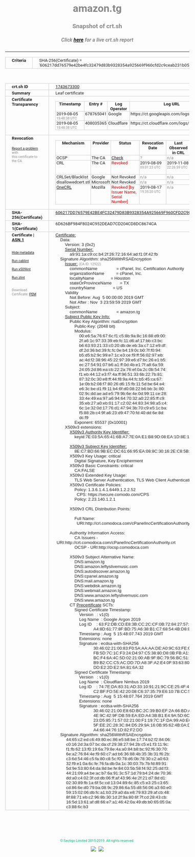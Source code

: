 # amazon.tg
### Snapshot of crt.sh
##### Click [here](https://crt.sh/?q=606217DD76579E42BE4FC32479D83B9328354A925669F960CFD2C9CEAB231B05) for a live crt.sh report

---
<!DOCTYPE HTML PUBLIC "-//W3C//DTD HTML 4.0 Transitional//EN">
<HTML>
<HEAD>
  <META http-equiv="Content-Type" content="text/html; charset=UTF-8">
  <TITLE>crt.sh | 606217dd76579e42be4fc32479d83b9328354a925669f960cfd2c9ceab231b05</TITLE>
  <META name="description" content="Free CT Log Certificate Search Tool from Sectigo (formerly Comodo CA)">
  <META name="keywords" content="crt.sh, CT, Certificate Transparency, Certificate Search, SSL Certificate, Sectigo, Comodo CA">
  <LINK href="//fonts.googleapis.com/css?family=Roboto+Mono|Roboto:400,400i,700,700i" rel="stylesheet">
  <STYLE type="text/css">
    a {
      white-space: nowrap;
    }
    body {
      color: #888888;
      font: 12pt Roboto, sans-serif;
      padding-top: 10px;
      text-align: center
    }
    form {
      margin: 0px
    }
    span {
      border-radius: 10px
    }
    span.heading {
      color: #888888;
      font: 12pt Roboto, sans-serif
    }
    span.title {
      background-color: #00B373;
      color: #FFFFFF;
      font: bold 18pt Roboto, sans-serif;
      padding: 0px 5px
    }
    span.text {
      color: #888888;
      font: 10pt Roboto, sans-serif
    }
    span.whiteongrey {
      background-color: #D9D9D6;
      color: #FFFFFF;
      font: bold 18pt Roboto, sans-serif;
      padding: 0px 5px
    }
    table {
      border-collapse: collapse;
      color: #222222;
      font: 10pt Roboto, sans-serif;
      margin-left: auto;
      margin-right: auto
    }
    table.options {
      border: none;
      margin-left: 10px
    }
    td, th {
      border: 1px solid #CCCCCC;
      padding: 0px 2px;
      text-align: left;
      vertical-align: top
    }
    td.outer, th.outer {
      border: 1px solid #CCCCCC;
      padding: 2px 20px;
      text-align: left
    }
    th.heading {
      color: #888888;
      font: bold italic 12pt Roboto, sans-serif;
      padding: 20px 0px 0px;
      text-align: center
    }
    th.options, td.options {
      border: none;
      vertical-align: middle
    }
    td.text {
      font: 10pt "Roboto Mono", sans-serif;
      padding: 2px 20px
    }
    td.heading {
      border: none;
      color: #888888;
      font: 12pt Roboto, sans-serif;
      padding-top: 20px;
      text-align: center
    }
    table.lint td, th {
      text-align: center
    }
    .button {
      background-color: #00B373;
      border-radius: 10px;
      color: #FFFFFF;
      font: bold 13pt Roboto, sans-serif
    }
    .copyright {
      font: 8pt Roboto, sans-serif;
      color: #00B373
    }
    .input {
      border: 1px solid #888888;
      font-weight: bold;
      text-align: center
    }
    .small {
      font: 8pt Roboto, sans-serif;
      color: #888888
    }
    .error {
      background-color: #FFDFDF;
      color: #CC0000;
      font-weight: bold
    }
    .fatal {
      background-color: #0000AA;
      color: #FFFFFF;
      font-weight: bold
    }
    .notice {
      background-color: #FFFFDF;
      color: #606000
    }
    .warning {
      background-color: #FFEFDF;
      color: #DF6000
    }
  </STYLE>
</HEAD>
<BODY>

<TABLE>
  <TR>
    <TH class="outer">Criteria</TH>
    <TD class="outer">SHA-256(Certificate) = '606217dd76579e42be4fc32479d83b9328354a925669f960cfd2c9ceab231b05'</TD>
  </TR>
</TABLE>
<BR>
<TABLE>
  <TR>
    <TH class="outer">crt.sh ID</TH>
    <TD class="outer"><A href="?id=1743673300">1743673300</A></TD>
  </TR>
  <TR>
    <TH class="outer">Summary</TH>
    <TD class="outer">Leaf certificate</TD>
  </TR>
  <TR>
    <TH class="outer">Certificate<BR>Transparency</TH>
    <TD class="outer">
<TABLE class="options" style="margin-left:0px">
  <TR>
    <TH>Timestamp</TH>
    <TH>Entry #</TH>
    <TH>Log Operator</TH>
    <TH>Log URL</TH>
  </TR>
  <TR>
    <TD>2019-08-05&nbsp; <FONT class="small">15:48:38 UTC</FONT></TD>
    <TD>678765041</TD>
    <TD>Google</TD>
    <TD>https://ct.googleapis.com/logs/argon2019</TD>
  </TR>
  <TR>
    <TD>2019-08-05&nbsp; <FONT class="small">15:48:38 UTC</FONT></TD>
    <TD>408035365</TD>
    <TD>Cloudflare</TD>
    <TD>https://ct.cloudflare.com/logs/nimbus2019</TD>
  </TR>
</TABLE>
    </TD>
  </TR>
  <TR>
    <TH class="outer">Revocation<BR><BR>
      <DIV class="small" style="padding-top:3px"><A href="?id=1743673300&opt=problemreporting">Report a problem</A> with<BR>this certificate to the CA</DIV></TH>
    <TD class="outer">
      <TABLE class="options" style="margin-left:0px">
        <TR>
          <TH>Mechanism</TH>
          <TH>Provider</TH>
          <TH>Status</TH>
          <TH>Revocation Date</TH>
          <TH>Last Observed in CRL</TH>
          <TH>Last Checked <SPAN style="color:#CC0000;vertical-align:middle;font-size:70%;font-weight:normal">(Error)</SPAN></TH>
        </TR>
        <TR>
          <TD>OCSP</TD>
          <TD>The CA</TD>
          <TD><A href="?id=1743673300&opt=ocsp">Check</A></TD>
          <TD><SPAN style="color:#888888">?</SPAN></TD>
          <TD><SPAN style="color:#888888">n/a</SPAN></TD>
          <TD><SPAN style="color:#888888">?</SPAN></TD>
        </TR>
        <TR>
          <TD>CRL</TD>
          <TD>The CA</TD>
          <TD><SPAN style="color:#CC0000">Revoked</SPAN></TD><TD>2019-08-09&nbsp; <FONT class="small">03:01:23 UTC</FONT></TD><TD>2019-11-08&nbsp; <FONT class="small">22:26:59 UTC</FONT></TD><TD>2019-12-04&nbsp; <FONT class="small">19:11:39 UTC</FONT></TD>
        </TR>
        <TR>
          <TD>CRLSet/Blacklist</TD>
          <TD>Google</TD>
          <TD>Not Revoked</TD>
          <TD><SPAN style="color:#888888">n/a</SPAN></TD>
          <TD><SPAN style="color:#888888">n/a</SPAN></TD>
          <TD><SPAN style="color:#888888">n/a</SPAN></TD>
        </TR>
        <TR>
          <TD>disallowedcert.stl</TD>
          <TD>Microsoft</TD>
          <TD>Not Revoked</TD>
          <TD><SPAN style="color:#888888">n/a</SPAN></TD>
          <TD><SPAN style="color:#888888">n/a</SPAN></TD>
          <TD><SPAN style="color:#888888">n/a</SPAN></TD>
        </TR>
        <TR>
          <TD><A href="/mozilla-onecrl" target="_blank">OneCRL</A></TD>
          <TD>Mozilla</TD>
          <TD><SPAN style="color:#CC0000">Revoked [by Issuer Name, Serial Number]</SPAN></TD><TD>2019-08-17&nbsp; <FONT class="small">19:35:20 UTC</FONT></TD>
          <TD><SPAN style="color:#888888">n/a</SPAN></TD>
          <TD><SPAN style="color:#888888">n/a</SPAN></TD>
        </TR>
      </TABLE>
    </TD>
  </TR>
  <TR>
    <TH class="outer">SHA-256(Certificate)</TH>
    <TD class="outer"><A href="//censys.io/certificates/606217dd76579e42be4fc32479d83b9328354a925669f960cfd2c9ceab231b05">606217DD76579E42BE4FC32479D83B9328354A925669F960CFD2C9CEAB231B05</A></TD>
  </TR>
  <TR>
    <TH class="outer">SHA-1(Certificate)</TH>
    <TD class="outer">6D626BF984F8024C952DEAD7CD204CD8DC8674CA</TD>
  </TR>
  <TR>
    <TH class="outer">Certificate | <A href="?asn1=1743673300">ASN.1</A>
      <SPAN class="small"><BR>
      <BR><BR><A href="?id=1743673300&opt=nometadata">Hide metadata</A>
      <BR><BR><A href="?id=1743673300&opt=cablint">Run cablint</A>
      <BR><BR><A href="?id=1743673300&opt=x509lint">Run x509lint</A>
      <BR><BR><A href="?id=1743673300&opt=zlint">Run zlint</A>
      <BR><BR><BR>Download Certificate: <A href="?d=1743673300">PEM</A>
      </SPAN>
    </TH>
    <TD class="text"><A href="?d=1743673300">Certificate:</A><BR>&nbsp;&nbsp;&nbsp;&nbsp;Data:<BR>&nbsp;&nbsp;&nbsp;&nbsp;&nbsp;&nbsp;&nbsp;&nbsp;Version:&nbsp;3&nbsp;(0x2)<BR>&nbsp;&nbsp;&nbsp;&nbsp;&nbsp;&nbsp;&nbsp;&nbsp;<A href="?serial=00a9911ac9ccb42f26721664adf10f42fb">Serial&nbsp;Number:</A><BR>&nbsp;&nbsp;&nbsp;&nbsp;&nbsp;&nbsp;&nbsp;&nbsp;&nbsp;&nbsp;&nbsp;&nbsp;a9:91:1a:c9:cc:b4:2f:26:72:16:64:ad:f1:0f:42:fb<BR>&nbsp;&nbsp;&nbsp;&nbsp;Signature&nbsp;Algorithm:&nbsp;sha256WithRSAEncryption<BR>&nbsp;&nbsp;&nbsp;&nbsp;&nbsp;&nbsp;&nbsp;&nbsp;<A href="?caid=12922">Issuer:</A> <SPAN class="small">(CA ID: 12922)</SPAN><BR>&nbsp;&nbsp;&nbsp;&nbsp;&nbsp;&nbsp;&nbsp;&nbsp;&nbsp;&nbsp;&nbsp;&nbsp;commonName&nbsp;&nbsp;&nbsp;&nbsp;&nbsp;&nbsp;&nbsp;&nbsp;&nbsp;&nbsp;&nbsp;&nbsp;&nbsp;&nbsp;&nbsp;&nbsp;=&nbsp;cPanel,&nbsp;Inc.&nbsp;Certification&nbsp;Authority<BR>&nbsp;&nbsp;&nbsp;&nbsp;&nbsp;&nbsp;&nbsp;&nbsp;&nbsp;&nbsp;&nbsp;&nbsp;organizationName&nbsp;&nbsp;&nbsp;&nbsp;&nbsp;&nbsp;&nbsp;&nbsp;&nbsp;&nbsp;=&nbsp;cPanel,&nbsp;Inc.<BR>&nbsp;&nbsp;&nbsp;&nbsp;&nbsp;&nbsp;&nbsp;&nbsp;&nbsp;&nbsp;&nbsp;&nbsp;localityName&nbsp;&nbsp;&nbsp;&nbsp;&nbsp;&nbsp;&nbsp;&nbsp;&nbsp;&nbsp;&nbsp;&nbsp;&nbsp;&nbsp;=&nbsp;Houston<BR>&nbsp;&nbsp;&nbsp;&nbsp;&nbsp;&nbsp;&nbsp;&nbsp;&nbsp;&nbsp;&nbsp;&nbsp;stateOrProvinceName&nbsp;&nbsp;&nbsp;&nbsp;&nbsp;&nbsp;&nbsp;=&nbsp;TX<BR>&nbsp;&nbsp;&nbsp;&nbsp;&nbsp;&nbsp;&nbsp;&nbsp;&nbsp;&nbsp;&nbsp;&nbsp;countryName&nbsp;&nbsp;&nbsp;&nbsp;&nbsp;&nbsp;&nbsp;&nbsp;&nbsp;&nbsp;&nbsp;&nbsp;&nbsp;&nbsp;&nbsp;=&nbsp;US<BR>&nbsp;&nbsp;&nbsp;&nbsp;&nbsp;&nbsp;&nbsp;&nbsp;Validity<BR>&nbsp;&nbsp;&nbsp;&nbsp;&nbsp;&nbsp;&nbsp;&nbsp;&nbsp;&nbsp;&nbsp;&nbsp;Not&nbsp;Before:&nbsp;Aug&nbsp;&nbsp;5&nbsp;00:00:00&nbsp;2019&nbsp;GMT<BR>&nbsp;&nbsp;&nbsp;&nbsp;&nbsp;&nbsp;&nbsp;&nbsp;&nbsp;&nbsp;&nbsp;&nbsp;Not&nbsp;After&nbsp;:&nbsp;Nov&nbsp;&nbsp;3&nbsp;23:59:59&nbsp;2019&nbsp;GMT<BR>&nbsp;&nbsp;&nbsp;&nbsp;&nbsp;&nbsp;&nbsp;&nbsp;Subject:<BR>&nbsp;&nbsp;&nbsp;&nbsp;&nbsp;&nbsp;&nbsp;&nbsp;&nbsp;&nbsp;&nbsp;&nbsp;commonName&nbsp;&nbsp;&nbsp;&nbsp;&nbsp;&nbsp;&nbsp;&nbsp;&nbsp;&nbsp;&nbsp;&nbsp;&nbsp;&nbsp;&nbsp;&nbsp;=&nbsp;amazon.tg<BR>&nbsp;&nbsp;&nbsp;&nbsp;&nbsp;&nbsp;&nbsp;&nbsp;<A href="?spkisha256=aaa3eba6d9e450dd42037b719f00a3a918efe3d4e9d57d0e517409998b7a7163">Subject&nbsp;Public&nbsp;Key&nbsp;Info:</A><BR>&nbsp;&nbsp;&nbsp;&nbsp;&nbsp;&nbsp;&nbsp;&nbsp;&nbsp;&nbsp;&nbsp;&nbsp;Public&nbsp;Key&nbsp;Algorithm:&nbsp;rsaEncryption<BR>&nbsp;&nbsp;&nbsp;&nbsp;&nbsp;&nbsp;&nbsp;&nbsp;&nbsp;&nbsp;&nbsp;&nbsp;&nbsp;&nbsp;&nbsp;&nbsp;Public-Key:&nbsp;(2048&nbsp;bit)<BR>&nbsp;&nbsp;&nbsp;&nbsp;&nbsp;&nbsp;&nbsp;&nbsp;&nbsp;&nbsp;&nbsp;&nbsp;&nbsp;&nbsp;&nbsp;&nbsp;Modulus:<BR>&nbsp;&nbsp;&nbsp;&nbsp;&nbsp;&nbsp;&nbsp;&nbsp;&nbsp;&nbsp;&nbsp;&nbsp;&nbsp;&nbsp;&nbsp;&nbsp;&nbsp;&nbsp;&nbsp;&nbsp;00:e6:5a:76:67:6c:f1:c5:8b:9a:8c:16:88:d9:00:<BR>&nbsp;&nbsp;&nbsp;&nbsp;&nbsp;&nbsp;&nbsp;&nbsp;&nbsp;&nbsp;&nbsp;&nbsp;&nbsp;&nbsp;&nbsp;&nbsp;&nbsp;&nbsp;&nbsp;&nbsp;2f:a6:1c:97:33:39:eb:fc:11:d6:af:17:bb:c3:bc:<BR>&nbsp;&nbsp;&nbsp;&nbsp;&nbsp;&nbsp;&nbsp;&nbsp;&nbsp;&nbsp;&nbsp;&nbsp;&nbsp;&nbsp;&nbsp;&nbsp;&nbsp;&nbsp;&nbsp;&nbsp;b6:63:93:21:33:c0:20:db:de:eb:3a:c7:12:e9:df:<BR>&nbsp;&nbsp;&nbsp;&nbsp;&nbsp;&nbsp;&nbsp;&nbsp;&nbsp;&nbsp;&nbsp;&nbsp;&nbsp;&nbsp;&nbsp;&nbsp;&nbsp;&nbsp;&nbsp;&nbsp;df:2d:36:bd:39:fc:fc:0e:b4:19:0c:b0:7f:f0:94:<BR>&nbsp;&nbsp;&nbsp;&nbsp;&nbsp;&nbsp;&nbsp;&nbsp;&nbsp;&nbsp;&nbsp;&nbsp;&nbsp;&nbsp;&nbsp;&nbsp;&nbsp;&nbsp;&nbsp;&nbsp;b5:d5:b2:9c:99:e7:1c:e3:ce:f9:ff:56:02:97:eb:<BR>&nbsp;&nbsp;&nbsp;&nbsp;&nbsp;&nbsp;&nbsp;&nbsp;&nbsp;&nbsp;&nbsp;&nbsp;&nbsp;&nbsp;&nbsp;&nbsp;&nbsp;&nbsp;&nbsp;&nbsp;ac:4d:f2:38:96:45:22:97:39:e6:d7:bc:26:e1:b5:<BR>&nbsp;&nbsp;&nbsp;&nbsp;&nbsp;&nbsp;&nbsp;&nbsp;&nbsp;&nbsp;&nbsp;&nbsp;&nbsp;&nbsp;&nbsp;&nbsp;&nbsp;&nbsp;&nbsp;&nbsp;ec:27:54:91:07:b6:a1:ff:0d:4b:e1:7f:a8:6a:59:<BR>&nbsp;&nbsp;&nbsp;&nbsp;&nbsp;&nbsp;&nbsp;&nbsp;&nbsp;&nbsp;&nbsp;&nbsp;&nbsp;&nbsp;&nbsp;&nbsp;&nbsp;&nbsp;&nbsp;&nbsp;24:05:2d:86:ea:cb:22:2a:76:ef:0a:2c:0b:54:74:<BR>&nbsp;&nbsp;&nbsp;&nbsp;&nbsp;&nbsp;&nbsp;&nbsp;&nbsp;&nbsp;&nbsp;&nbsp;&nbsp;&nbsp;&nbsp;&nbsp;&nbsp;&nbsp;&nbsp;&nbsp;f1:eb:44:12:e3:f7:4a:ff:96:51:33:6b:22:7b:81:<BR>&nbsp;&nbsp;&nbsp;&nbsp;&nbsp;&nbsp;&nbsp;&nbsp;&nbsp;&nbsp;&nbsp;&nbsp;&nbsp;&nbsp;&nbsp;&nbsp;&nbsp;&nbsp;&nbsp;&nbsp;87:32:0c:30:e8:ff:44:f8:9a:44:fc:b5:45:ca:67:<BR>&nbsp;&nbsp;&nbsp;&nbsp;&nbsp;&nbsp;&nbsp;&nbsp;&nbsp;&nbsp;&nbsp;&nbsp;&nbsp;&nbsp;&nbsp;&nbsp;&nbsp;&nbsp;&nbsp;&nbsp;1e:0b:b2:08:f7:80:26:d6:15:fb:11:5d:be:64:e4:<BR>&nbsp;&nbsp;&nbsp;&nbsp;&nbsp;&nbsp;&nbsp;&nbsp;&nbsp;&nbsp;&nbsp;&nbsp;&nbsp;&nbsp;&nbsp;&nbsp;&nbsp;&nbsp;&nbsp;&nbsp;e6:3c:be:d1:f9:11:b4:6f:d0:08:22:b6:bb:3c:80:<BR>&nbsp;&nbsp;&nbsp;&nbsp;&nbsp;&nbsp;&nbsp;&nbsp;&nbsp;&nbsp;&nbsp;&nbsp;&nbsp;&nbsp;&nbsp;&nbsp;&nbsp;&nbsp;&nbsp;&nbsp;02:9c:dd:ae:ad:e5:79:9b:6e:4e:0d:99:11:ce:28:<BR>&nbsp;&nbsp;&nbsp;&nbsp;&nbsp;&nbsp;&nbsp;&nbsp;&nbsp;&nbsp;&nbsp;&nbsp;&nbsp;&nbsp;&nbsp;&nbsp;&nbsp;&nbsp;&nbsp;&nbsp;33:4e:49:ea:97:a6:94:64:70:32:a0:22:85:ff:c9:<BR>&nbsp;&nbsp;&nbsp;&nbsp;&nbsp;&nbsp;&nbsp;&nbsp;&nbsp;&nbsp;&nbsp;&nbsp;&nbsp;&nbsp;&nbsp;&nbsp;&nbsp;&nbsp;&nbsp;&nbsp;35:eb:27:a0:eb:01:17:c2:02:44:83:34:98:a5:c4:<BR>&nbsp;&nbsp;&nbsp;&nbsp;&nbsp;&nbsp;&nbsp;&nbsp;&nbsp;&nbsp;&nbsp;&nbsp;&nbsp;&nbsp;&nbsp;&nbsp;&nbsp;&nbsp;&nbsp;&nbsp;6c:1e:32:0d:17:76:d1:47:94:3b:70:c9:e5:1c:ba:<BR>&nbsp;&nbsp;&nbsp;&nbsp;&nbsp;&nbsp;&nbsp;&nbsp;&nbsp;&nbsp;&nbsp;&nbsp;&nbsp;&nbsp;&nbsp;&nbsp;&nbsp;&nbsp;&nbsp;&nbsp;f5:88:2b:c4:9f:a6:23:d9:47:70:fd:40:dd:6e:8d:<BR>&nbsp;&nbsp;&nbsp;&nbsp;&nbsp;&nbsp;&nbsp;&nbsp;&nbsp;&nbsp;&nbsp;&nbsp;&nbsp;&nbsp;&nbsp;&nbsp;&nbsp;&nbsp;&nbsp;&nbsp;dc:f9<BR>&nbsp;&nbsp;&nbsp;&nbsp;&nbsp;&nbsp;&nbsp;&nbsp;&nbsp;&nbsp;&nbsp;&nbsp;&nbsp;&nbsp;&nbsp;&nbsp;Exponent:&nbsp;65537&nbsp;(0x10001)<BR>&nbsp;&nbsp;&nbsp;&nbsp;&nbsp;&nbsp;&nbsp;&nbsp;X509v3&nbsp;extensions:<BR>&nbsp;&nbsp;&nbsp;&nbsp;&nbsp;&nbsp;&nbsp;&nbsp;&nbsp;&nbsp;&nbsp;&nbsp;<A href="?ski=7e035a65416ba77e0ae1b89d08ea1d8e1d6ac765">X509v3&nbsp;Authority&nbsp;Key&nbsp;Identifier:</A><BR>&nbsp;&nbsp;&nbsp;&nbsp;&nbsp;&nbsp;&nbsp;&nbsp;&nbsp;&nbsp;&nbsp;&nbsp;&nbsp;&nbsp;&nbsp;&nbsp;keyid:7E:03:5A:65:41:6B:A7:7E:0A:E1:B8:9D:08:EA:1D:8E:1D:6A:C7:65<BR><BR>&nbsp;&nbsp;&nbsp;&nbsp;&nbsp;&nbsp;&nbsp;&nbsp;&nbsp;&nbsp;&nbsp;&nbsp;<A href="?ski=8ec7bd669becdc616695ea088c30162ec85bc0fb">X509v3&nbsp;Subject&nbsp;Key&nbsp;Identifier:</A><BR>&nbsp;&nbsp;&nbsp;&nbsp;&nbsp;&nbsp;&nbsp;&nbsp;&nbsp;&nbsp;&nbsp;&nbsp;&nbsp;&nbsp;&nbsp;&nbsp;8E:C7:BD:66:9B:EC:DC:61:66:95:EA:08:8C:30:16:2E:C8:5B:C0:FB<BR>&nbsp;&nbsp;&nbsp;&nbsp;&nbsp;&nbsp;&nbsp;&nbsp;&nbsp;&nbsp;&nbsp;&nbsp;X509v3&nbsp;Key&nbsp;Usage:&nbsp;critical<BR>&nbsp;&nbsp;&nbsp;&nbsp;&nbsp;&nbsp;&nbsp;&nbsp;&nbsp;&nbsp;&nbsp;&nbsp;&nbsp;&nbsp;&nbsp;&nbsp;Digital&nbsp;Signature,&nbsp;Key&nbsp;Encipherment<BR>&nbsp;&nbsp;&nbsp;&nbsp;&nbsp;&nbsp;&nbsp;&nbsp;&nbsp;&nbsp;&nbsp;&nbsp;X509v3&nbsp;Basic&nbsp;Constraints:&nbsp;critical<BR>&nbsp;&nbsp;&nbsp;&nbsp;&nbsp;&nbsp;&nbsp;&nbsp;&nbsp;&nbsp;&nbsp;&nbsp;&nbsp;&nbsp;&nbsp;&nbsp;CA:FALSE<BR>&nbsp;&nbsp;&nbsp;&nbsp;&nbsp;&nbsp;&nbsp;&nbsp;&nbsp;&nbsp;&nbsp;&nbsp;X509v3&nbsp;Extended&nbsp;Key&nbsp;Usage:&nbsp;<BR>&nbsp;&nbsp;&nbsp;&nbsp;&nbsp;&nbsp;&nbsp;&nbsp;&nbsp;&nbsp;&nbsp;&nbsp;&nbsp;&nbsp;&nbsp;&nbsp;TLS&nbsp;Web&nbsp;Server&nbsp;Authentication,&nbsp;TLS&nbsp;Web&nbsp;Client&nbsp;Authentication<BR>&nbsp;&nbsp;&nbsp;&nbsp;&nbsp;&nbsp;&nbsp;&nbsp;&nbsp;&nbsp;&nbsp;&nbsp;X509v3&nbsp;Certificate&nbsp;Policies:&nbsp;<BR>&nbsp;&nbsp;&nbsp;&nbsp;&nbsp;&nbsp;&nbsp;&nbsp;&nbsp;&nbsp;&nbsp;&nbsp;&nbsp;&nbsp;&nbsp;&nbsp;Policy:&nbsp;1.3.6.1.4.1.6449.1.2.2.52<BR>&nbsp;&nbsp;&nbsp;&nbsp;&nbsp;&nbsp;&nbsp;&nbsp;&nbsp;&nbsp;&nbsp;&nbsp;&nbsp;&nbsp;&nbsp;&nbsp;&nbsp;&nbsp;CPS:&nbsp;https://secure.comodo.com/CPS<BR>&nbsp;&nbsp;&nbsp;&nbsp;&nbsp;&nbsp;&nbsp;&nbsp;&nbsp;&nbsp;&nbsp;&nbsp;&nbsp;&nbsp;&nbsp;&nbsp;Policy:&nbsp;2.23.140.1.2.1<BR><BR>&nbsp;&nbsp;&nbsp;&nbsp;&nbsp;&nbsp;&nbsp;&nbsp;&nbsp;&nbsp;&nbsp;&nbsp;X509v3&nbsp;CRL&nbsp;Distribution&nbsp;Points:&nbsp;<BR><BR>&nbsp;&nbsp;&nbsp;&nbsp;&nbsp;&nbsp;&nbsp;&nbsp;&nbsp;&nbsp;&nbsp;&nbsp;&nbsp;&nbsp;&nbsp;&nbsp;Full&nbsp;Name:<BR>&nbsp;&nbsp;&nbsp;&nbsp;&nbsp;&nbsp;&nbsp;&nbsp;&nbsp;&nbsp;&nbsp;&nbsp;&nbsp;&nbsp;&nbsp;&nbsp;&nbsp;&nbsp;URI:http://crl.comodoca.com/cPanelIncCertificationAuthority.crl<BR><BR>&nbsp;&nbsp;&nbsp;&nbsp;&nbsp;&nbsp;&nbsp;&nbsp;&nbsp;&nbsp;&nbsp;&nbsp;Authority&nbsp;Information&nbsp;Access:&nbsp;<BR>&nbsp;&nbsp;&nbsp;&nbsp;&nbsp;&nbsp;&nbsp;&nbsp;&nbsp;&nbsp;&nbsp;&nbsp;&nbsp;&nbsp;&nbsp;&nbsp;CA&nbsp;Issuers&nbsp;-&nbsp;URI:http://crt.comodoca.com/cPanelIncCertificationAuthority.crt<BR>&nbsp;&nbsp;&nbsp;&nbsp;&nbsp;&nbsp;&nbsp;&nbsp;&nbsp;&nbsp;&nbsp;&nbsp;&nbsp;&nbsp;&nbsp;&nbsp;OCSP&nbsp;-&nbsp;URI:http://ocsp.comodoca.com<BR><BR>&nbsp;&nbsp;&nbsp;&nbsp;&nbsp;&nbsp;&nbsp;&nbsp;&nbsp;&nbsp;&nbsp;&nbsp;X509v3&nbsp;Subject&nbsp;Alternative&nbsp;Name:&nbsp;<BR>&nbsp;&nbsp;&nbsp;&nbsp;&nbsp;&nbsp;&nbsp;&nbsp;&nbsp;&nbsp;&nbsp;&nbsp;&nbsp;&nbsp;&nbsp;&nbsp;DNS:amazon.tg<BR>&nbsp;&nbsp;&nbsp;&nbsp;&nbsp;&nbsp;&nbsp;&nbsp;&nbsp;&nbsp;&nbsp;&nbsp;&nbsp;&nbsp;&nbsp;&nbsp;DNS:amazon.leftyslivemusic.com<BR>&nbsp;&nbsp;&nbsp;&nbsp;&nbsp;&nbsp;&nbsp;&nbsp;&nbsp;&nbsp;&nbsp;&nbsp;&nbsp;&nbsp;&nbsp;&nbsp;DNS:autodiscover.amazon.tg<BR>&nbsp;&nbsp;&nbsp;&nbsp;&nbsp;&nbsp;&nbsp;&nbsp;&nbsp;&nbsp;&nbsp;&nbsp;&nbsp;&nbsp;&nbsp;&nbsp;DNS:cpanel.amazon.tg<BR>&nbsp;&nbsp;&nbsp;&nbsp;&nbsp;&nbsp;&nbsp;&nbsp;&nbsp;&nbsp;&nbsp;&nbsp;&nbsp;&nbsp;&nbsp;&nbsp;DNS:mail.amazon.tg<BR>&nbsp;&nbsp;&nbsp;&nbsp;&nbsp;&nbsp;&nbsp;&nbsp;&nbsp;&nbsp;&nbsp;&nbsp;&nbsp;&nbsp;&nbsp;&nbsp;DNS:webdisk.amazon.tg<BR>&nbsp;&nbsp;&nbsp;&nbsp;&nbsp;&nbsp;&nbsp;&nbsp;&nbsp;&nbsp;&nbsp;&nbsp;&nbsp;&nbsp;&nbsp;&nbsp;DNS:webmail.amazon.tg<BR>&nbsp;&nbsp;&nbsp;&nbsp;&nbsp;&nbsp;&nbsp;&nbsp;&nbsp;&nbsp;&nbsp;&nbsp;&nbsp;&nbsp;&nbsp;&nbsp;DNS:www.amazon.leftyslivemusic.com<BR>&nbsp;&nbsp;&nbsp;&nbsp;&nbsp;&nbsp;&nbsp;&nbsp;&nbsp;&nbsp;&nbsp;&nbsp;&nbsp;&nbsp;&nbsp;&nbsp;DNS:www.amazon.tg<BR>&nbsp;&nbsp;&nbsp;&nbsp;&nbsp;&nbsp;&nbsp;&nbsp;&nbsp;&nbsp;&nbsp;&nbsp;CT <A href="?id=1743672475">Precertificate</A>&nbsp;SCTs:&nbsp;<BR>&nbsp;&nbsp;&nbsp;&nbsp;&nbsp;&nbsp;&nbsp;&nbsp;&nbsp;&nbsp;&nbsp;&nbsp;&nbsp;&nbsp;&nbsp;&nbsp;Signed&nbsp;Certificate&nbsp;Timestamp:<BR>&nbsp;&nbsp;&nbsp;&nbsp;&nbsp;&nbsp;&nbsp;&nbsp;&nbsp;&nbsp;&nbsp;&nbsp;&nbsp;&nbsp;&nbsp;&nbsp;&nbsp;&nbsp;&nbsp;&nbsp;Version&nbsp;&nbsp;&nbsp;:&nbsp;v1(0)<BR>&nbsp;&nbsp;&nbsp;&nbsp;&nbsp;&nbsp;&nbsp;&nbsp;&nbsp;&nbsp;&nbsp;&nbsp;&nbsp;&nbsp;&nbsp;&nbsp;&nbsp;&nbsp;&nbsp;&nbsp;Log&nbsp;Name&nbsp;&nbsp;:&nbsp;Google&nbsp;Argon&nbsp;2019<BR>&nbsp;&nbsp;&nbsp;&nbsp;&nbsp;&nbsp;&nbsp;&nbsp;&nbsp;&nbsp;&nbsp;&nbsp;&nbsp;&nbsp;&nbsp;&nbsp;&nbsp;&nbsp;&nbsp;&nbsp;Log&nbsp;ID&nbsp;&nbsp;&nbsp;&nbsp;:&nbsp;63:F2:DB:CD:E8:3B:CC:2C:CF:0B:72:84:27:57:6B:33:<BR>&nbsp;&nbsp;&nbsp;&nbsp;&nbsp;&nbsp;&nbsp;&nbsp;&nbsp;&nbsp;&nbsp;&nbsp;&nbsp;&nbsp;&nbsp;&nbsp;&nbsp;&nbsp;&nbsp;&nbsp;&nbsp;&nbsp;&nbsp;&nbsp;&nbsp;&nbsp;&nbsp;&nbsp;&nbsp;&nbsp;&nbsp;&nbsp;A4:8D:61:77:8F:BD:75:A6:38:B1:C7:68:54:4B:D8:8D<BR>&nbsp;&nbsp;&nbsp;&nbsp;&nbsp;&nbsp;&nbsp;&nbsp;&nbsp;&nbsp;&nbsp;&nbsp;&nbsp;&nbsp;&nbsp;&nbsp;&nbsp;&nbsp;&nbsp;&nbsp;Timestamp&nbsp;:&nbsp;Aug&nbsp;&nbsp;5&nbsp;15:48:07.743&nbsp;2019&nbsp;GMT<BR>&nbsp;&nbsp;&nbsp;&nbsp;&nbsp;&nbsp;&nbsp;&nbsp;&nbsp;&nbsp;&nbsp;&nbsp;&nbsp;&nbsp;&nbsp;&nbsp;&nbsp;&nbsp;&nbsp;&nbsp;Extensions:&nbsp;none<BR>&nbsp;&nbsp;&nbsp;&nbsp;&nbsp;&nbsp;&nbsp;&nbsp;&nbsp;&nbsp;&nbsp;&nbsp;&nbsp;&nbsp;&nbsp;&nbsp;&nbsp;&nbsp;&nbsp;&nbsp;Signature&nbsp;:&nbsp;ecdsa-with-SHA256<BR>&nbsp;&nbsp;&nbsp;&nbsp;&nbsp;&nbsp;&nbsp;&nbsp;&nbsp;&nbsp;&nbsp;&nbsp;&nbsp;&nbsp;&nbsp;&nbsp;&nbsp;&nbsp;&nbsp;&nbsp;&nbsp;&nbsp;&nbsp;&nbsp;&nbsp;&nbsp;&nbsp;&nbsp;&nbsp;&nbsp;&nbsp;&nbsp;30:46:02:21:00:83:F0:5A:AA:AA:DE:A0:9C:63:FE:C5:<BR>&nbsp;&nbsp;&nbsp;&nbsp;&nbsp;&nbsp;&nbsp;&nbsp;&nbsp;&nbsp;&nbsp;&nbsp;&nbsp;&nbsp;&nbsp;&nbsp;&nbsp;&nbsp;&nbsp;&nbsp;&nbsp;&nbsp;&nbsp;&nbsp;&nbsp;&nbsp;&nbsp;&nbsp;&nbsp;&nbsp;&nbsp;&nbsp;FB:5D:7C:1C:F3:24:D4:97:C5:38:80:D8:0B:FB:A1:E9:<BR>&nbsp;&nbsp;&nbsp;&nbsp;&nbsp;&nbsp;&nbsp;&nbsp;&nbsp;&nbsp;&nbsp;&nbsp;&nbsp;&nbsp;&nbsp;&nbsp;&nbsp;&nbsp;&nbsp;&nbsp;&nbsp;&nbsp;&nbsp;&nbsp;&nbsp;&nbsp;&nbsp;&nbsp;&nbsp;&nbsp;&nbsp;&nbsp;BC:F4:6A:4C:5D:02:21:00:AB:9F:BC:79:56:BC:51:8C:<BR>&nbsp;&nbsp;&nbsp;&nbsp;&nbsp;&nbsp;&nbsp;&nbsp;&nbsp;&nbsp;&nbsp;&nbsp;&nbsp;&nbsp;&nbsp;&nbsp;&nbsp;&nbsp;&nbsp;&nbsp;&nbsp;&nbsp;&nbsp;&nbsp;&nbsp;&nbsp;&nbsp;&nbsp;&nbsp;&nbsp;&nbsp;&nbsp;B9:B2:CC:C5:AC:DD:7D:A8:3F:A2:E4:0F:93:63:80:48:<BR>&nbsp;&nbsp;&nbsp;&nbsp;&nbsp;&nbsp;&nbsp;&nbsp;&nbsp;&nbsp;&nbsp;&nbsp;&nbsp;&nbsp;&nbsp;&nbsp;&nbsp;&nbsp;&nbsp;&nbsp;&nbsp;&nbsp;&nbsp;&nbsp;&nbsp;&nbsp;&nbsp;&nbsp;&nbsp;&nbsp;&nbsp;&nbsp;DD:E2:2D:E2:9A:81:6A:32<BR>&nbsp;&nbsp;&nbsp;&nbsp;&nbsp;&nbsp;&nbsp;&nbsp;&nbsp;&nbsp;&nbsp;&nbsp;&nbsp;&nbsp;&nbsp;&nbsp;Signed&nbsp;Certificate&nbsp;Timestamp:<BR>&nbsp;&nbsp;&nbsp;&nbsp;&nbsp;&nbsp;&nbsp;&nbsp;&nbsp;&nbsp;&nbsp;&nbsp;&nbsp;&nbsp;&nbsp;&nbsp;&nbsp;&nbsp;&nbsp;&nbsp;Version&nbsp;&nbsp;&nbsp;:&nbsp;v1(0)<BR>&nbsp;&nbsp;&nbsp;&nbsp;&nbsp;&nbsp;&nbsp;&nbsp;&nbsp;&nbsp;&nbsp;&nbsp;&nbsp;&nbsp;&nbsp;&nbsp;&nbsp;&nbsp;&nbsp;&nbsp;Log&nbsp;Name&nbsp;&nbsp;:&nbsp;Cloudflare&nbsp;Nimbus&nbsp;2019<BR>&nbsp;&nbsp;&nbsp;&nbsp;&nbsp;&nbsp;&nbsp;&nbsp;&nbsp;&nbsp;&nbsp;&nbsp;&nbsp;&nbsp;&nbsp;&nbsp;&nbsp;&nbsp;&nbsp;&nbsp;Log&nbsp;ID&nbsp;&nbsp;&nbsp;&nbsp;:&nbsp;74:7E:DA:83:31:AD:33:10:91:21:9C:CE:25:4F:42:70:<BR>&nbsp;&nbsp;&nbsp;&nbsp;&nbsp;&nbsp;&nbsp;&nbsp;&nbsp;&nbsp;&nbsp;&nbsp;&nbsp;&nbsp;&nbsp;&nbsp;&nbsp;&nbsp;&nbsp;&nbsp;&nbsp;&nbsp;&nbsp;&nbsp;&nbsp;&nbsp;&nbsp;&nbsp;&nbsp;&nbsp;&nbsp;&nbsp;C2:BF:FD:5E:42:20:08:C6:37:35:79:E6:10:7B:CC:56<BR>&nbsp;&nbsp;&nbsp;&nbsp;&nbsp;&nbsp;&nbsp;&nbsp;&nbsp;&nbsp;&nbsp;&nbsp;&nbsp;&nbsp;&nbsp;&nbsp;&nbsp;&nbsp;&nbsp;&nbsp;Timestamp&nbsp;:&nbsp;Aug&nbsp;&nbsp;5&nbsp;15:48:07.764&nbsp;2019&nbsp;GMT<BR>&nbsp;&nbsp;&nbsp;&nbsp;&nbsp;&nbsp;&nbsp;&nbsp;&nbsp;&nbsp;&nbsp;&nbsp;&nbsp;&nbsp;&nbsp;&nbsp;&nbsp;&nbsp;&nbsp;&nbsp;Extensions:&nbsp;none<BR>&nbsp;&nbsp;&nbsp;&nbsp;&nbsp;&nbsp;&nbsp;&nbsp;&nbsp;&nbsp;&nbsp;&nbsp;&nbsp;&nbsp;&nbsp;&nbsp;&nbsp;&nbsp;&nbsp;&nbsp;Signature&nbsp;:&nbsp;ecdsa-with-SHA256<BR>&nbsp;&nbsp;&nbsp;&nbsp;&nbsp;&nbsp;&nbsp;&nbsp;&nbsp;&nbsp;&nbsp;&nbsp;&nbsp;&nbsp;&nbsp;&nbsp;&nbsp;&nbsp;&nbsp;&nbsp;&nbsp;&nbsp;&nbsp;&nbsp;&nbsp;&nbsp;&nbsp;&nbsp;&nbsp;&nbsp;&nbsp;&nbsp;30:46:02:21:00:E8:6D:BC:2C:39:B0:EF:2A:66:BD:A1:<BR>&nbsp;&nbsp;&nbsp;&nbsp;&nbsp;&nbsp;&nbsp;&nbsp;&nbsp;&nbsp;&nbsp;&nbsp;&nbsp;&nbsp;&nbsp;&nbsp;&nbsp;&nbsp;&nbsp;&nbsp;&nbsp;&nbsp;&nbsp;&nbsp;&nbsp;&nbsp;&nbsp;&nbsp;&nbsp;&nbsp;&nbsp;&nbsp;4E:9C:42:9F:DB:59:EA:ED:A4:3B:B1:E4:9A:5D:6C:C5:<BR>&nbsp;&nbsp;&nbsp;&nbsp;&nbsp;&nbsp;&nbsp;&nbsp;&nbsp;&nbsp;&nbsp;&nbsp;&nbsp;&nbsp;&nbsp;&nbsp;&nbsp;&nbsp;&nbsp;&nbsp;&nbsp;&nbsp;&nbsp;&nbsp;&nbsp;&nbsp;&nbsp;&nbsp;&nbsp;&nbsp;&nbsp;&nbsp;23:D5:85:71:57:02:21:00:F1:19:7C:1F:DA:99:A0:E6:<BR>&nbsp;&nbsp;&nbsp;&nbsp;&nbsp;&nbsp;&nbsp;&nbsp;&nbsp;&nbsp;&nbsp;&nbsp;&nbsp;&nbsp;&nbsp;&nbsp;&nbsp;&nbsp;&nbsp;&nbsp;&nbsp;&nbsp;&nbsp;&nbsp;&nbsp;&nbsp;&nbsp;&nbsp;&nbsp;&nbsp;&nbsp;&nbsp;5F:EE:2C:28:3C:84:D5:29:9A:16:0B:95:62:4B:0A:D6:<BR>&nbsp;&nbsp;&nbsp;&nbsp;&nbsp;&nbsp;&nbsp;&nbsp;&nbsp;&nbsp;&nbsp;&nbsp;&nbsp;&nbsp;&nbsp;&nbsp;&nbsp;&nbsp;&nbsp;&nbsp;&nbsp;&nbsp;&nbsp;&nbsp;&nbsp;&nbsp;&nbsp;&nbsp;&nbsp;&nbsp;&nbsp;&nbsp;A4:66:44:76:1D:82:F2:DD<BR>&nbsp;&nbsp;&nbsp;&nbsp;Signature&nbsp;Algorithm:&nbsp;sha256WithRSAEncryption<BR>&nbsp;&nbsp;&nbsp;&nbsp;&nbsp;&nbsp;&nbsp;&nbsp;&nbsp;44:65:c2:ed:c6:49:80:ec:86:e5:b8:be:17:74:b2:f2:84:06:<BR>&nbsp;&nbsp;&nbsp;&nbsp;&nbsp;&nbsp;&nbsp;&nbsp;&nbsp;c0:16:2d:3a:07:bc:da:cf:29:38:27:94:2b:c5:e1:f3:11:9c:<BR>&nbsp;&nbsp;&nbsp;&nbsp;&nbsp;&nbsp;&nbsp;&nbsp;&nbsp;f1:fb:62:13:f0:19:6a:79:8e:4a:a0:84:b8:bc:92:f6:30:70:<BR>&nbsp;&nbsp;&nbsp;&nbsp;&nbsp;&nbsp;&nbsp;&nbsp;&nbsp;6e:a2:76:84:4e:f9:60:c7:ad:b6:36:88:4b:35:3b:31:f6:2b:<BR>&nbsp;&nbsp;&nbsp;&nbsp;&nbsp;&nbsp;&nbsp;&nbsp;&nbsp;c3:6d:54:46:c5:fa:80:c8:5c:f0:78:d6:0b:78:30:c2:a0:63:<BR>&nbsp;&nbsp;&nbsp;&nbsp;&nbsp;&nbsp;&nbsp;&nbsp;&nbsp;32:f9:e1:0a:6c:fe:76:fa:db:0a:1c:30:03:7b:7b:fd:89:91:<BR>&nbsp;&nbsp;&nbsp;&nbsp;&nbsp;&nbsp;&nbsp;&nbsp;&nbsp;5d:9e:53:80:64:da:8d:be:fe:84:03:5b:58:f4:92:25:dd:f3:<BR>&nbsp;&nbsp;&nbsp;&nbsp;&nbsp;&nbsp;&nbsp;&nbsp;&nbsp;44:21:09:a4:be:ac:b7:6a:91:3c:57:1d:79:b4:24:de:70:36:<BR>&nbsp;&nbsp;&nbsp;&nbsp;&nbsp;&nbsp;&nbsp;&nbsp;&nbsp;dd:a0:c4:02:3f:cd:db:06:ff:af:43:96:4e:2f:21:d7:8d:d1:<BR>&nbsp;&nbsp;&nbsp;&nbsp;&nbsp;&nbsp;&nbsp;&nbsp;&nbsp;02:30:89:fb:1a:6f:5c:cd:13:04:89:6c:85:c5:e3:25:c3:65:<BR>&nbsp;&nbsp;&nbsp;&nbsp;&nbsp;&nbsp;&nbsp;&nbsp;&nbsp;cd:86:6e:d0:79:ba:08:9c:29:86:6a:55:d8:56:06:a3:60:e0:<BR>&nbsp;&nbsp;&nbsp;&nbsp;&nbsp;&nbsp;&nbsp;&nbsp;&nbsp;59:15:02:06:db:fc:a1:b3:29:a0:da:e8:79:83:29:af:cb:48:<BR>&nbsp;&nbsp;&nbsp;&nbsp;&nbsp;&nbsp;&nbsp;&nbsp;&nbsp;8f:88:71:eb:c2:96:8b:30:1d:2f:9a:80:6f:7f:cd:28:43:cb:<BR>&nbsp;&nbsp;&nbsp;&nbsp;&nbsp;&nbsp;&nbsp;&nbsp;&nbsp;16:5d:13:61:af:d8:66:e7:a1:46:42:0a:49:db:b0:65:05:0a:<BR>&nbsp;&nbsp;&nbsp;&nbsp;&nbsp;&nbsp;&nbsp;&nbsp;&nbsp;c3:88:6c:b3<BR>    </TD>
  </TR>
</TABLE>

  <BR><BR><BR>

  <P class="copyright">&copy; Sectigo Limited 2015-2019. All rights reserved.</P>
  <DIV>
    <A href="https://sectigo.com/"><IMG src="/sectigo_s.png"></A>
    &nbsp;<A href="https://github.com/crtsh"><IMG src="/GitHub-Mark-32px.png"></A>
  </DIV>
</BODY>
</HTML>
